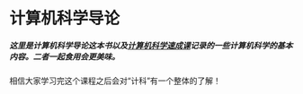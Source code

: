 # 计算机科学导论
##### 这里是计算机科学导论这本书以及[计算机科学速成课](https://www.bilibili.com/video/BV1EW411u7th/?spm_id_from=333.337.search-card.all.click&vd_source=3e9ace1dd8c2c6302f6a14e69cb4cdab)记录的一些计算机科学的基本内容。二者一起食用会更美味。
相信大家学习完这个课程之后会对“计科”有一个整体的了解！
